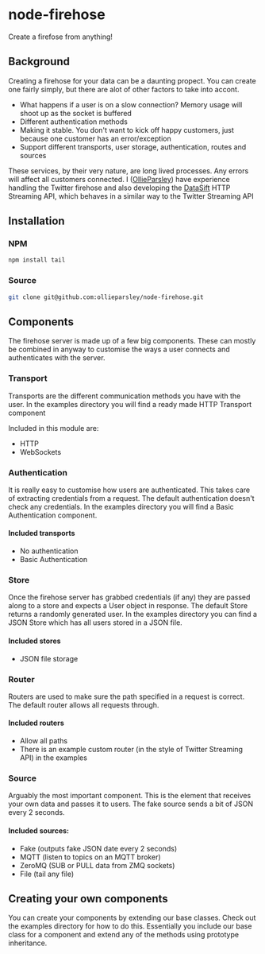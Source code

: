 node-firehose
=============

Create a firefose from anything!

## Background

Creating a firehose for your data can be a daunting propect. You can create one fairly simply, but there are alot of other factors to take into accont.

* What happens if a user is on a slow connection? Memory usage will shoot up as the socket is buffered
* Different authentication methods
* Making it stable. You don't want to kick off happy customers, just because one customer has an error/exception
* Support different transports, user storage, authentication, routes and sources

These services, by their very nature, are long lived processes. Any errors will affect all customers connected. I ([OllieParsley](http://ollieparsley.com/)) have experience handling the Twitter firehose and also developing the [DataSift](http://datasift.com/) HTTP Streaming API, which behaves in a similar way to the Twitter Streaming API

## Installation

### NPM

```bash
npm install tail
```

### Source

```bash
git clone git@github.com:ollieparsley/node-firehose.git
```

## Components

The firehose server is made up of a few big components. These can mostly be combined in anyway to customise the ways a user connects and authenticates with the server.

### Transport

Transports are the different communication methods you have with the user. In the examples directory you will find a ready made HTTP Transport component

Included in this module are:

 * HTTP
 * WebSockets

### Authentication

It is really easy to customise how users are authenticated. This takes care of extracting credentials from a request. The default authentication doesn't check any credentials. In the examples directory you will find a Basic Authentication component.

#### Included transports

 * No authentication
 * Basic Authentication

### Store

Once the firehose server has grabbed credentials (if any) they are passed along to a store and expects a User object in response. The default Store returns a randomly generated user. In the examples directory you can find a JSON Store which has all users stored in a JSON file.

#### Included stores

 * JSON file storage

### Router

Routers are used to make sure the path specified in a request is correct. The default router allows all requests through.

#### Included routers

 * Allow all paths
 * There is an example custom router (in the style of Twitter Streaming API) in the examples

### Source

Arguably the most important component. This is the element that receives your own data and passes it to users. The fake source sends a bit of JSON every 2 seconds.

#### Included sources:

 * Fake (outputs fake JSON date every 2 seconds)
 * MQTT (listen to topics on an MQTT broker)
 * ZeroMQ (SUB or PULL data from ZMQ sockets)
 * File (tail any file)

## Creating your own components

You can create your components by extending our base classes. Check out the examples directory for how to do this. Essentially you include our base class for a component and extend any of the methods using prototype inheritance.
